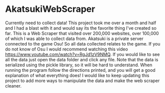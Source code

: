 # AkatsukiWebScraper

Currently need to collect data!
This project took me over a month and half and I had a blast with it and would say its the favorite thing I've created so far.
This is a Web Scraper that visited over 200,000 websites, over 100,000 of which I was able to collect data from.
Akatsuki is a private server connected to the game Osu! So all data collected relates to the game. 
If you do not know of Osu I would recommend watching this video https://www.youtube.com/watch?v=RgJd1zV9NMQ.
If you would like to see all the data just open the data folder and click any file.
Note that the data is serialized using the pickle library, so it will be hard to understand.
When running the program follow the directions printed, and you will get a good explanation of what everything does!
I would like to keep updating this project to add more ways to manipulate the data and make the web scraper cleaner.
